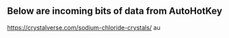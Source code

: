 ## Below are incoming bits of data from AutoHotKey
https://crystalverse.com/sodium-chloride-crystals/
au
